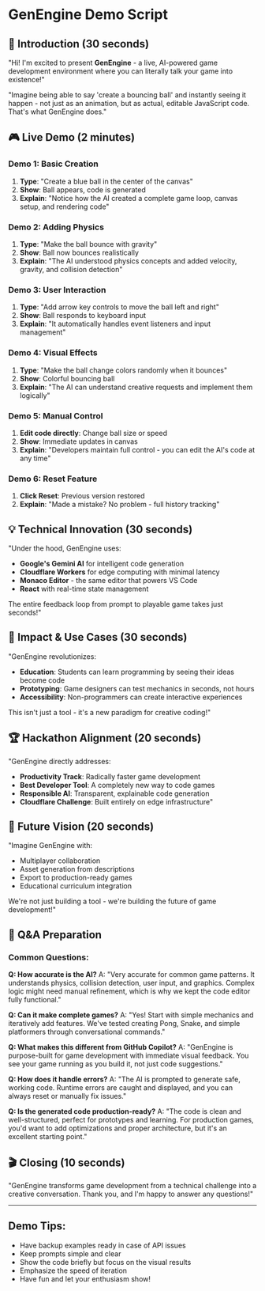 # GenEngine Demo Script

## 🎤 Introduction (30 seconds)

"Hi! I'm excited to present **GenEngine** - a live, AI-powered game development environment where you can literally talk your game into existence!"

"Imagine being able to say 'create a bouncing ball' and instantly seeing it happen - not just as an animation, but as actual, editable JavaScript code. That's what GenEngine does."

## 🎮 Live Demo (2 minutes)

### Demo 1: Basic Creation
1. **Type**: "Create a blue ball in the center of the canvas"
2. **Show**: Ball appears, code is generated
3. **Explain**: "Notice how the AI created a complete game loop, canvas setup, and rendering code"

### Demo 2: Adding Physics
1. **Type**: "Make the ball bounce with gravity"
2. **Show**: Ball now bounces realistically
3. **Explain**: "The AI understood physics concepts and added velocity, gravity, and collision detection"

### Demo 3: User Interaction
1. **Type**: "Add arrow key controls to move the ball left and right"
2. **Show**: Ball responds to keyboard input
3. **Explain**: "It automatically handles event listeners and input management"

### Demo 4: Visual Effects
1. **Type**: "Make the ball change colors randomly when it bounces"
2. **Show**: Colorful bouncing ball
3. **Explain**: "The AI can understand creative requests and implement them logically"

### Demo 5: Manual Control
1. **Edit code directly**: Change ball size or speed
2. **Show**: Immediate updates in canvas
3. **Explain**: "Developers maintain full control - you can edit the AI's code at any time"

### Demo 6: Reset Feature
1. **Click Reset**: Previous version restored
2. **Explain**: "Made a mistake? No problem - full history tracking"

## 💡 Technical Innovation (30 seconds)

"Under the hood, GenEngine uses:
- **Google's Gemini AI** for intelligent code generation
- **Cloudflare Workers** for edge computing with minimal latency
- **Monaco Editor** - the same editor that powers VS Code
- **React** with real-time state management

The entire feedback loop from prompt to playable game takes just seconds!"

## 🎯 Impact & Use Cases (30 seconds)

"GenEngine revolutionizes:
- **Education**: Students can learn programming by seeing their ideas become code
- **Prototyping**: Game designers can test mechanics in seconds, not hours
- **Accessibility**: Non-programmers can create interactive experiences

This isn't just a tool - it's a new paradigm for creative coding!"

## 🏆 Hackathon Alignment (20 seconds)

"GenEngine directly addresses:
- **Productivity Track**: Radically faster game development
- **Best Developer Tool**: A completely new way to code games
- **Responsible AI**: Transparent, explainable code generation
- **Cloudflare Challenge**: Built entirely on edge infrastructure"

## 🚀 Future Vision (20 seconds)

"Imagine GenEngine with:
- Multiplayer collaboration
- Asset generation from descriptions
- Export to production-ready games
- Educational curriculum integration

We're not just building a tool - we're building the future of game development!"

## 📝 Q&A Preparation

### Common Questions:

**Q: How accurate is the AI?**
A: "Very accurate for common game patterns. It understands physics, collision detection, user input, and graphics. Complex logic might need manual refinement, which is why we kept the code editor fully functional."

**Q: Can it make complete games?**
A: "Yes! Start with simple mechanics and iteratively add features. We've tested creating Pong, Snake, and simple platformers through conversational commands."

**Q: What makes this different from GitHub Copilot?**
A: "GenEngine is purpose-built for game development with immediate visual feedback. You see your game running as you build it, not just code suggestions."

**Q: How does it handle errors?**
A: "The AI is prompted to generate safe, working code. Runtime errors are caught and displayed, and you can always reset or manually fix issues."

**Q: Is the generated code production-ready?**
A: "The code is clean and well-structured, perfect for prototypes and learning. For production games, you'd want to add optimizations and proper architecture, but it's an excellent starting point."

## 🎬 Closing (10 seconds)

"GenEngine transforms game development from a technical challenge into a creative conversation. Thank you, and I'm happy to answer any questions!"

---

## Demo Tips:
- Have backup examples ready in case of API issues
- Keep prompts simple and clear
- Show the code briefly but focus on the visual results
- Emphasize the speed of iteration
- Have fun and let your enthusiasm show!